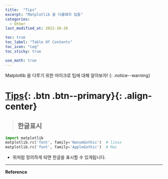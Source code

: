 ```yaml
---
title:  "Tips"
excerpt: "Matplotlib 을 다룰떄의 팁들"
categories:
  - Other
last_modified_at: 2021-10-26

toc: true
toc_label: "Table Of Contents"
toc_icon: "cog"
toc_sticky: true

use_math: true
---
```


 Matplotlib 을 다루기 위한 마이크로 팁에 대해 알아보자!
{: .notice--warning}

# [Tips](#link){: .btn .btn--primary}{: .align-center}

> ## 한글표시

```python
import matplotlib
matplotlib.rc('font', family='NanumGothic')  # linux
matplotlib.rc('font', family='AppleGothic')  # Mac
```

- 위처럼 정의하게 되면 한글을 표시할 수 있게됩니다.

---

**Reference**

